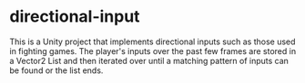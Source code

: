 # directional-input
This is a Unity project that implements directional inputs such as those used in fighting games. The player's inputs over the past few frames are stored in a Vector2 List and then iterated over until a matching pattern of inputs can be found or the list ends.
